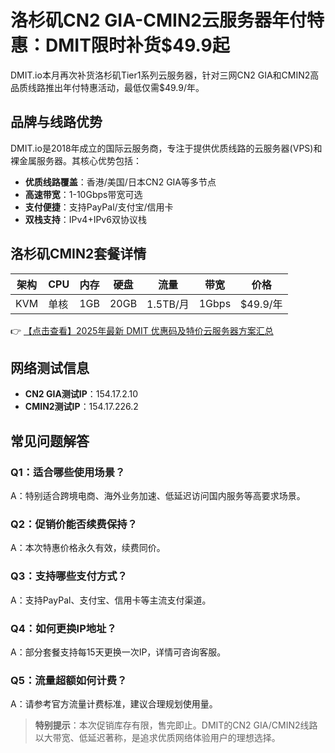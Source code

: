 # 洛杉矶CN2 GIA-CMIN2云服务器年付特惠：DMIT限时补货$49.9起

DMIT.io本月再次补货洛杉矶Tier1系列云服务器，针对三网CN2 GIA和CMIN2高品质线路推出年付特惠活动，最低仅需$49.9/年。

## 品牌与线路优势

DMIT.io是2018年成立的国际云服务商，专注于提供优质线路的云服务器(VPS)和裸金属服务器。其核心优势包括：

- **优质线路覆盖**：香港/美国/日本CN2 GIA等多节点
- **高速带宽**：1-10Gbps带宽可选
- **支付便捷**：支持PayPal/支付宝/信用卡
- **双栈支持**：IPv4+IPv6双协议栈

## 洛杉矶CMIN2套餐详情

| 架构 | CPU  | 内存 | 硬盘 | 流量     | 带宽   | 价格      |
|------|------|------|------|----------|--------|-----------|
| KVM  | 单核 | 1GB  | 20GB | 1.5TB/月 | 1Gbps  | $49.9/年  |

👉 [【点击查看】2025年最新 DMIT 优惠码及特价云服务器方案汇总](https://bit.ly/dmit_coupon)

## 网络测试信息

- **CN2 GIA测试IP**：154.17.2.10
- **CMIN2测试IP**：154.17.226.2

## 常见问题解答

### Q1：适合哪些使用场景？
A：特别适合跨境电商、海外业务加速、低延迟访问国内服务等高要求场景。

### Q2：促销价能否续费保持？
A：本次特惠价格永久有效，续费同价。

### Q3：支持哪些支付方式？
A：支持PayPal、支付宝、信用卡等主流支付渠道。

### Q4：如何更换IP地址？
A：部分套餐支持每15天更换一次IP，详情可咨询客服。

### Q5：流量超额如何计费？
A：请参考官方流量计费标准，建议合理规划使用量。

> **特别提示**：本次促销库存有限，售完即止。DMIT的CN2 GIA/CMIN2线路以大带宽、低延迟著称，是追求优质网络体验用户的理想选择。